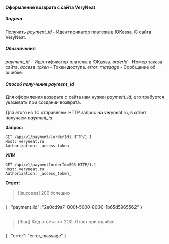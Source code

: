 #### Оформление возврата с сайта VeryNeat

##### Задача
Получить _payment_id_ - Идентификатор платежа в ЮKassa. С сайта VeryNeat.

##### Обозначения
_payment_id_ - Идентификатор платежа в ЮKassa.
_orderId_ - Номер заказа сайта.
_access_token_ - Токен доступа. 
_error_massage_ - Сообщение об ошибке.

##### Способ получения payment_id 
Для оформления возврата с сайта нам нужен _payment_id_, его требуется указывать при создании возврата.

Для этого из 1С отправляем HTTP запрос на veryneat.ru, в ответ получаем _payment_id_.

**Запрос:** 
```http 
GET /api/v1/payment/{orderId} HTTP/1.1
Host: veryneat.ru
Authorization: _access_token_
```

**ИЛИ** 

```http
GET /api/v1/payment?orderId=593 HTTP/1.1
Host: veryneat.ru
Authorization: _access_token_
```

**Ответ:**
>[!success]  200 Успешно
> ```json
{
  "payment_id": "2e0cd9a7-000f-5000-8000-1b65d5965562"
}
> ```
> 

> [!bug]  Код ответа <> 200. Ответ при ошибке.
> ```json
{
  "error": "error_massage"
}
> ```
> 




